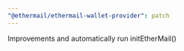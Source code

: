 ```yaml
---
"@ethermail/ethermail-wallet-provider": patch
---
```


Improvements and automatically run initEtherMail()
